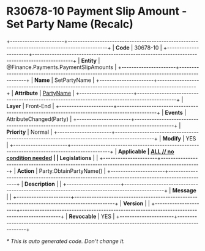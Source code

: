 ﻿---
erp.type: front-end-business-rule
erp.entity: Finance.Payments.PaymentSlipAmounts
---

# R30678-10 Payment Slip Amount - Set Party Name (Recalc)
+----------------------+----------------------------------------------------------------------------------------------+
| **Code**             | 30678-10                                                                                     |
+----------------------+----------------------------------------------------------------------------------------------+
| **Entity**           | @Finance.Payments.PaymentSlipAmounts                                                         |
+----------------------+----------------------------------------------------------------------------------------------+
| **Name**             | SetPartyName                                                                                 |
+----------------------+----------------------------------------------------------------------------------------------+
| **Attribute**        | [PartyName](../entities/Finance.Payments.PaymentSlipAmounts.md#partyname)                    |
+----------------------+----------------------------------------------------------------------------------------------+
| **Layer**            | Front-End                                                                                    |
+----------------------+----------------------------------------------------------------------------------------------+
| **Events**           | AttributeChanged(Party)                                                                      |
+----------------------+----------------------------------------------------------------------------------------------+
| **Priority**         | Normal                                                                                       |
+----------------------+----------------------------------------------------------------------------------------------+
| **Modify**           | YES                                                                                          |
+----------------------+----------------------------------------------------------------------------------------------+
| **Applicable         | [ALL // no condition needed](xref:applicable-legislations)                                   |
| Legislations**       |                                                                                              |
+----------------------+----------------------------------------------------------------------------------------------+
| **Action**           | Party.ObtainPartyName()                                                                      |
+----------------------+----------------------------------------------------------------------------------------------+
| **Description**      |                                                                                              |
+----------------------+----------------------------------------------------------------------------------------------+
| **Message**          |                                                                                              |
+----------------------+----------------------------------------------------------------------------------------------+
| **Version**          |                                                                                              |
+----------------------+----------------------------------------------------------------------------------------------+
| **Revocable**        | YES                                                                                          |
+----------------------+----------------------------------------------------------------------------------------------+

*\* This is auto generated code. Don't change it.*
